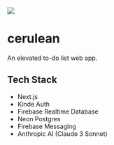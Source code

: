 <img src="https://cerulean-static.nyc3.cdn.digitaloceanspaces.com/public/Cerulean-Header-Beta.png"/>

# cerulean

An elevated to-do list web app.

## Tech Stack

* Next.js
* Kinde Auth
* Firebase Realtime Database
* Neon Postgres
* Firebase Messaging
* Anthropic AI (Claude 3 Sonnet)
